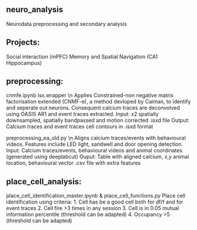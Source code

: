 ## neuro_analysis
Neurodata preprocessing and secondary analysis

## Projects:
Social interaction (mPFC)
Memory and Spatial Navigation (CA1 Hippocampus)

## preprocessing: 
cnmfe.ipynb isx.wrapper \n
Applies Constrained-non negative matrix factorisation extended (CNMF-e), a method devloped by Caiman, to identify and seperate out neurons.  Consequent calcium traces are deconvolved using OASIS AR1 and event traces extracted.
Input: x2 spatially downsampled, spatially bandpassed and motion corrected .isxd file
Output: Calcium traces and event traces cell contours in .isxd format

preprocessing_ea_old.py \n
Aligns calcium traces/events with behavioural videos.  Features include LED light, sandwell and door opening detection.
Input: Calcium traces/events, behavioural videos and animal coordinates (generated using deeplabcut)
Ouput: Table with aligned calcium, x,y animal location, behavioural vector .csv file with extra features

## place_cell_analysis: 
place_cell_identification_master.ipynb & place_cell_functions.py
Place cell identification using criteria:
    1. Cell has be a good cell both for df/f and for event traces
    2. Cell fire >3 times in any session
    3. Cell is in 0.05 mutual information percentile (threshold can be adapted)
    4. Occupancy >5 (threshold can be adapted)

